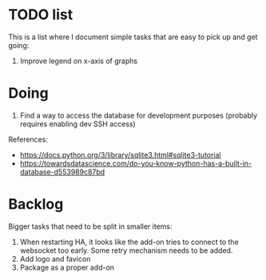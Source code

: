 # TODO list

This is a list where I document simple tasks that are easy to pick up and get going:

1. Improve legend on x-axis of graphs

# Doing

1. Find a way to access the database for development purposes (probably requires enabling dev SSH access)

References:
* https://docs.python.org/3/library/sqlite3.html#sqlite3-tutorial
* https://towardsdatascience.com/do-you-know-python-has-a-built-in-database-d553989c87bd


# Backlog

Bigger tasks that need to be split in smaller items:

1. When restarting HA, it looks like the add-on tries to connect to the websocket too early. Some retry mechanism needs to be added.
2. Add logo and favicon
3. Package as a proper add-on
